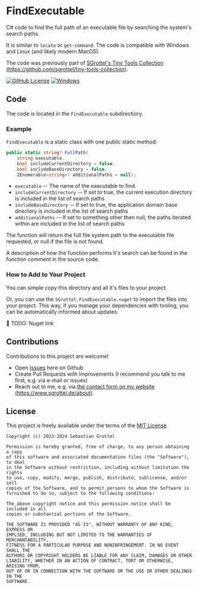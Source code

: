 # FindExecutable
C# code to find the full path of an executable file by searching the system's search paths.

It is similar to `locate` or `get-command`.
The code is compatible with Windows and Linux (and likely modern MacOS).

The code was previously part of [SGrottel's Tiny Tools Collection (https://github.com/sgrottel/tiny-tools-collection)](https://github.com/sgrottel/tiny-tools-collection).

[![GitHub License](https://img.shields.io/github/license/sgrottel/FindExecutable)](./LICENSE)
[![Windows](https://github.com/sgrottel/FindExecutable/actions/workflows/windows.yaml/badge.svg)](https://github.com/sgrottel/FindExecutable/actions/workflows/windows.yaml)


## Code
The code is located in the `FindExecutable` subdirectiory.

### Example
`FindExecutable` is a static class with one public static method:
```cs
public static string? FullPath(
	string executable,
	bool includeCurrentDirectory = false,
	bool includeBaseDirectory = false,
	IEnumerable<string>? additionalPaths = null);
```

* `executable` -- The name of the executable to find.
* `includeCurrentDirectory` -- If set to true, the current execution directory is included in the list of search paths
* `includeBaseDirectory` -- If set to true, the application domain base directory is included in the list of search paths
* `additionalPaths` -- If set to something other then null, the paths iterated within are included in the list of search paths

The function will return the full file system path to the executable file requested, or null if the file is not found.

A description of how the function performs it's search can be found in the function comment in the source code.

### How to Add to Your Project
You can simple copy this directory and all it's files to your project.

Or, you can use the `SGrottel.FindExecutable.nuget` to import the files into your project.
This way, if you manage your dependencies with tooling, you can be automatically informed about updates.

🚧 TODO: Nuget link

## Contributions
Contributions to this project are welcome!
* Open [Issues](https://github.com/sgrottel/FindExecutable/issues) here on Github
* Create Pull Requests with Improvements (I recommend you talk to me first, e.g. via e-mail or issues)
* Reach out to me, e.g. via [the contact form on my website (https://www.sgrottel.de/about)](https://www.sgrottel.de/about).

## License
This project is freely available under the terms of the [MIT License](./LICENSE)

	Copyright (c) 2023-2024 Sebastian Grottel

	Permission is hereby granted, free of charge, to any person obtaining a copy
	of this software and associated documentation files (the "Software"), to deal
	in the Software without restriction, including without limitation the rights
	to use, copy, modify, merge, publish, distribute, sublicense, and/or sell
	copies of the Software, and to permit persons to whom the Software is
	furnished to do so, subject to the following conditions:

	The above copyright notice and this permission notice shall be included in all
	copies or substantial portions of the Software.

	THE SOFTWARE IS PROVIDED "AS IS", WITHOUT WARRANTY OF ANY KIND, EXPRESS OR
	IMPLIED, INCLUDING BUT NOT LIMITED TO THE WARRANTIES OF MERCHANTABILITY,
	FITNESS FOR A PARTICULAR PURPOSE AND NONINFRINGEMENT. IN NO EVENT SHALL THE
	AUTHORS OR COPYRIGHT HOLDERS BE LIABLE FOR ANY CLAIM, DAMAGES OR OTHER
	LIABILITY, WHETHER IN AN ACTION OF CONTRACT, TORT OR OTHERWISE, ARISING FROM,
	OUT OF OR IN CONNECTION WITH THE SOFTWARE OR THE USE OR OTHER DEALINGS IN THE
	SOFTWARE.
